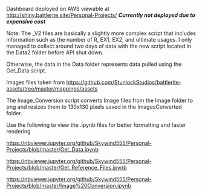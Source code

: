 Dashboard deployed on AWS viewable at http://shiny.battlerite.site/Personal-Projects/
***Currently not deployed due to expensive cost***

Note: The _V2 files are basically a slightly more complex script that includes information such as the number of R, EX1, EX2, and ultimate usages. I only managed to collect around two days of data with the new script located in the Data2 folder before API shut down. 

Otherwise, the data in the Data folder represents data pulled using the Get_Data script.

Images files taken from https://github.com/StunlockStudios/battlerite-assets/tree/master/mappings/assets

The Image_Conversion script converts Image files from the Image folder to png and resizes them to 130x130 pixels saved in the ImagesConverted folder.

Use the following to view the .ipynb files for better formatting and faster rendering

https://nbviewer.jupyter.org/github/Skywind555/Personal-Projects/blob/master/Get_Data.ipynb

https://nbviewer.jupyter.org/github/Skywind555/Personal-Projects/blob/master/Get_Reference_Files.ipynb

https://nbviewer.jupyter.org/github/Skywind555/Personal-Projects/blob/master/Image%20Conversion.ipynb

